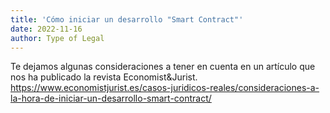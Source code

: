 ```yaml
---
title: 'Cómo iniciar un desarrollo "Smart Contract"'
date: 2022-11-16
author: Type of Legal
---
```


Te dejamos algunas consideraciones a tener en cuenta en un artículo que nos ha publicado la revista Economist&Jurist. https://www.economistjurist.es/casos-juridicos-reales/consideraciones-a-la-hora-de-iniciar-un-desarrollo-smart-contract/
